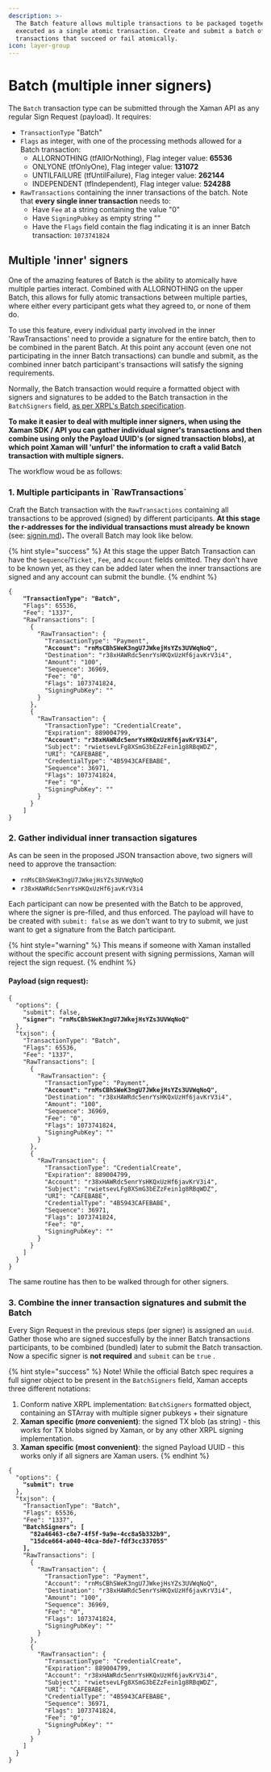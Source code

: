 ```yaml
---
description: >-
  The Batch feature allows multiple transactions to be packaged together and
  executed as a single atomic transaction. Create and submit a batch of up to 8
  transactions that succeed or fail atomically.
icon: layer-group
---
```


# Batch (multiple inner signers)

The `Batch` transaction type can be submitted through the Xaman API as any regular Sign Request (payload). It requires:

* `TransactionType` "Batch"
* `Flags` as integer, with one of the processing methods allowed for a Batch transaction:
  * ALLORNOTHING (tfAllOrNothing), Flag integer value: **65536**
  * ONLYONE (tfOnlyOne), Flag integer value: **131072**
  * UNTILFAILURE (tfUntilFailure), Flag integer value: **262144**
  * INDEPENDENT (tfIndependent), Flag integer value: **524288**
* `RawTransactions` containing the inner transactions of the batch. Note that **every single inner transaction** needs to:
  * Have `Fee` at a string containing the value "0"
  * Have `SigningPubkey` as empty string ""
  * Have the `Flags` field contain the flag indicating it is an inner Batch transaction: `1073741824`

## Multiple 'inner' signers

One of the amazing features of Batch is the ability to atomically have multiple parties interact. Combined with ALLORNOTHING on the upper Batch, this allows for fully atomic transactions between multiple parties, where either every participant gets what they agreed to, or none of them do.

To use this feature, every individual party involved in the inner 'RawTransactions' need to provide a signature for the entire batch, then to be combined in the parent Batch. At this point any account (even one not participating in the inner Batch transactions) can bundle and submit, as the combined inner batch participant's transactions will satisfy the signing requirements.&#x20;

Normally, the Batch transaction would require a formatted object with signers and signatures to be added to the Batch transaction in the `BatchSigners` field, [as per XRPL's Batch specification](https://xls.xrpl.org/xls/XLS-0056-batch.html).

**To make it easier to deal with multiple inner signers, when using the Xaman SDK / API you can gather individual signer's transactions and then combine using only the Payload UUID's (or signed transaction blobs), at which point Xaman will 'unfurl' the information to craft a valid Batch transaction with multiple signers.**

The workflow woud be as follows:

### 1. Multiple participants in \`RawTransactions\`

Craft the Batch transaction with the `RawTransactions` containing all transactions to be approved (signed) by different participants. **At this stage the r-addresses for the individual transactions must already be known** (see: [signin.md](signin.md "mention"))**.** The overall Batch may look like below.

{% hint style="success" %}
At this stage the upper Batch Transaction can have the `Sequence`/`Ticket` , `Fee`, and `Account` fields omitted. They don't have to be known yet, as they can be added later when the inner transactions are signed and any account can submit the bundle.
{% endhint %}

<pre class="language-json"><code class="lang-json">{
<strong>    "TransactionType": "Batch",
</strong>    "Flags": 65536,
    "Fee": "1337",
    "RawTransactions": [
      {
        "RawTransaction": {
          "TransactionType": "Payment",
<strong>          "Account": "rnMsCBhSWeK3ngU7JWkejHsYZs3UVWqNoQ",
</strong>          "Destination": "r38xHAWRdc5enrYsHKQxUzHf6javKrV3i4",
          "Amount": "100",
          "Sequence": 36969,
          "Fee": "0",
          "Flags": 1073741824,
          "SigningPubKey": ""
        }
      },
      {
        "RawTransaction": {
          "TransactionType": "CredentialCreate",
          "Expiration": 889004799,
<strong>          "Account": "r38xHAWRdc5enrYsHKQxUzHf6javKrV3i4",
</strong>          "Subject": "rwietsevLFg8XSmG3bEZzFein1g8RBqWDZ",
          "URI": "CAFEBABE",
          "CredentialType": "4B5943CAFEBABE",
          "Sequence": 36971,
          "Flags": 1073741824,
          "Fee": "0",
          "SigningPubKey": ""
        }
      }
    ]
}
</code></pre>

### 2. Gather individual inner transaction sigatures

As can be seen in the proposed JSON transaction above, two signers will need to approve the transaction:&#x20;

* `rnMsCBhSWeK3ngU7JWkejHsYZs3UVWqNoQ`&#x20;
* `r38xHAWRdc5enrYsHKQxUzHf6javKrV3i4`

Each participant can now be presented with the Batch to be approved, where the signer is pre-filled, and thus enforced. The payload will have to be created with `submit: false` as we don't want to try to submit, we just want to get a signature from the Batch participant.

{% hint style="warning" %}
This means if someone with Xaman installed without the specific account present with signing permissions, Xaman will reject the sign request.
{% endhint %}

#### Payload (sign request):

<pre class="language-json"><code class="lang-json">{
  "options": {
    "submit": false,
<strong>    "signer": "rnMsCBhSWeK3ngU7JWkejHsYZs3UVWqNoQ"
</strong>  },
  "txjson": {
    "TransactionType": "Batch",
    "Flags": 65536,
    "Fee": "1337",
    "RawTransactions": [
      {
        "RawTransaction": {
          "TransactionType": "Payment",
<strong>          "Account": "rnMsCBhSWeK3ngU7JWkejHsYZs3UVWqNoQ",
</strong>          "Destination": "r38xHAWRdc5enrYsHKQxUzHf6javKrV3i4",
          "Amount": "100",
          "Sequence": 36969,
          "Fee": "0",
          "Flags": 1073741824,
          "SigningPubKey": ""
        }
      },
      {
        "RawTransaction": {
          "TransactionType": "CredentialCreate",
          "Expiration": 889004799,
          "Account": "r38xHAWRdc5enrYsHKQxUzHf6javKrV3i4",
          "Subject": "rwietsevLFg8XSmG3bEZzFein1g8RBqWDZ",
          "URI": "CAFEBABE",
          "CredentialType": "4B5943CAFEBABE",
          "Sequence": 36971,
          "Flags": 1073741824,
          "Fee": "0",
          "SigningPubKey": ""
        }
      }
    ]
  }
}
</code></pre>

The same routine has then to be walked through for other signers.

### 3. Combine the inner transaction signatures and submit the Batch

Every Sign Request in the previous steps (per signer) is assigned an `uuid`. Gather those who are signed succesfully by the inner Batch transactions participants, to be combined (bundled) later to submit the Batch transaction. Now a specific signer is **not required** and `submit` can be `true` .

{% hint style="success" %}
Note! While the official Batch spec requires a full signer object to be present in the `BatchSigners` field, Xaman accepts three different notations:

1. Conform native XRPL implementation: `BatchSigners` formatted object, containing an STArray with multiple signer pubkeys + their signature
2. **Xaman specific (**_**more**_**&#x20;convenient)**: the signed TX blob (as string) - this works for TX blobs signed by Xaman, or by any other XRPL signing implementation.
3. **Xaman specific (most convenient)**: the signed Payload UUID - this works only if all signers are Xaman users.
{% endhint %}

<pre class="language-json"><code class="lang-json">{
  "options": {
<strong>    "submit": true
</strong>  },
  "txjson": {
    "TransactionType": "Batch",
    "Flags": 65536,
    "Fee": "1337",
<strong>    "BatchSigners": [
</strong><strong>      "82a46463-c8e7-4f5f-9a9e-4cc8a5b332b9",
</strong><strong>      "15dce664-a040-40ca-8de7-fdf3cc337055"
</strong><strong>    ],
</strong>    "RawTransactions": [
      {
        "RawTransaction": {
          "TransactionType": "Payment",
          "Account": "rnMsCBhSWeK3ngU7JWkejHsYZs3UVWqNoQ",
          "Destination": "r38xHAWRdc5enrYsHKQxUzHf6javKrV3i4",
          "Amount": "100",
          "Sequence": 36969,
          "Fee": "0",
          "Flags": 1073741824,
          "SigningPubKey": ""
        }
      },
      {
        "RawTransaction": {
          "TransactionType": "CredentialCreate",
          "Expiration": 889004799,
          "Account": "r38xHAWRdc5enrYsHKQxUzHf6javKrV3i4",
          "Subject": "rwietsevLFg8XSmG3bEZzFein1g8RBqWDZ",
          "URI": "CAFEBABE",
          "CredentialType": "4B5943CAFEBABE",
          "Sequence": 36971,
          "Flags": 1073741824,
          "Fee": "0",
          "SigningPubKey": ""
        }
      }
    ]
  }
}
</code></pre>
